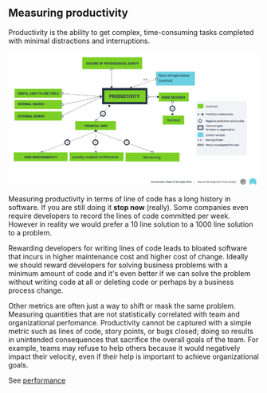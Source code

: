 ## Measuring productivity

Productivity is the ability to get complex, time-consuming tasks completed with minimal distractions and interruptions.

  ![Productivity drivers](../images/productivity_drivers.png) 

Measuring productivity in terms of line of code has a long history in software. If you are still doing it __stop now__ (really).
Some companies even require developers to record the lines of code committed per week.
However in reality we would prefer a 10 line solution to a 1000 line solution to a problem.

Rewarding developers for writing lines of code leads to bloated software that incurs in higher maintenance cost and 
higher cost of change. Ideally we should reward developers for solving business problems with a minimum amount of code and it's even
better if we can solve the problem without writing code at all or deleting code or perhaps by a business process change.

Other metrics are often just a way to shift or mask the same problem. 
Measuring quantities that are not statistically correlated with team and organizational perfomance.
Productivity cannot be captured with a simple metric such as lines of code, story points, or bugs closed; doing so results in unintended consequences that sacrifice the overall goals of the team. 
For example, teams may refuse to help others because it would negatively impact their velocity, even if their help is important to achieve organizational goals.

See [performance](performance.md)

